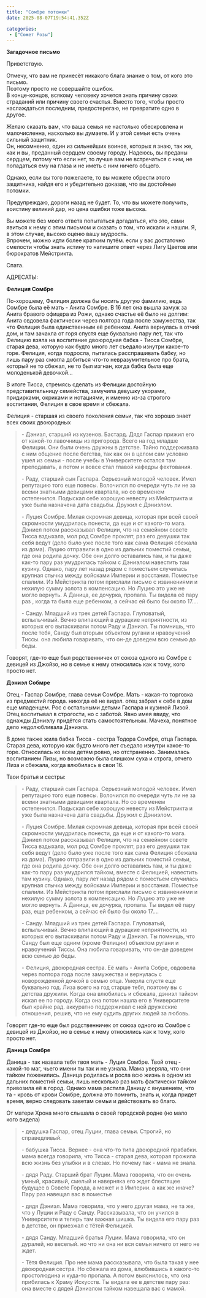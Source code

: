 ```yaml
---
title: "Сомбре потомки"
date: 2025-08-07T19:54:41.352Z

categories:
 - ["Сюжет Розы"]
---
```


**Загадочное письмо**

Приветствую.

Отмечу, что вам не принесёт никакого блага знание о том, от кого это
письмо.  
Поэтому просто не совершайте ошибок.  
В конце-концов, всякому человеку хочется знать причину своих страданий
или причину своего счастья. Вместо того, чтобы просто наслаждаться
последним, предостерегаю, не превратите одно в другое.

Желаю сказать вам, что ваша семья не настолько обескровлена и
малочисленна, насколько вы думаете. И у этой семьи есть очень сильный
защитник.  
Он, несомненно, один из сильнейших воинов, которых я знаю, так же, как и
вы, преданный сердцем своему городу. Надеюсь, вы преданы сердцем, потому
что если нет, то лучше вам не встречаться с ним, не попадаться ему на
глаза и не иметь с ним ничего общего.

Однако, если вы того пожелаете, то вы можете обрести этого защитника,
найдя его и убедительно доказав, что вы достойные потомки.

Предупреждаю, дороги назад не будет. То, что вы можете получить,
воистину великий дар, но цена ошибки тоже высока.

Вы можете без моего ответа попытаться догадаться, кто это, сами явиться
к нему с этим письмом и сказать о том, что искали и нашли. Я, в этом
случае, высоко оценю вашу мудрость.  
Впрочем, можно идти более кратким путём. если у вас достаточно смелости
чтобы знать истину то напишите ответ через Лигу Цветов или бюрократов
Мейстрикта.

Спата.

АДРЕСАТЫ:

**Фелиция Сомбре**

По-хорошему, Фелиция должна бы носить другую фамилию, ведь Сомбре была
её мать - Анита Сомбре. В 16 лет она вышла замуж за Анита бравого
офицера из Рожи, однако счастье её было не долгим: Анита овдовела
фактически через полтора года после замужества, так что Фелиция была
единственным её ребенком. Анита вернулась в отчий дом, и там зачахла от
горя спустя еще буквально пару лет, так что Фелицию взяла на воспитание
двоюродная бабка - Тисса Сомбре, старая дева, которую как будто много
лет съедало изнутри какое-то горе. Фелиция, когда подросла, пыталась
расспрашивать бабку, но лишь пару раз смогла добиться что-то
невразумительное про брата, который не то сбежал, не то был изгнан,
когда бабка была еще молоденькой девочкой…

В итоге Тисса, стремясь сделать из Фелиции достойную представительницу
семейства, замучила девушку укорами, придирками, окриками и нотациями, и
именно из-за строгого воспитания, Фелиция в свое время и сбежала.

Фелиция - старшая из своего поколения семьи, так что хорошо знает всех
своих двоюродных

> \- Дэниэл, старший из кузенов. Бастард. Дядя Гаспар прижил его от
> какой-то лавочницы из пригорода. Всего на год младше Фелиции. Они были
> очень дружны в детстве. Тайно поддерживала с ним общение после
> бегства, так как он в целом сам условно ушел из семьи - после учебы в
> Университете остался там преподавать, а потом и вовсе стал главой
> кафедры фехтования.
>
> \- Раду, старший сын Гаспара. Серьезный молодой человек. Имел
> репутацию того еще повесы. Волочился по очереди чуть ли не за всеми
> знатными девицами квартала, но со временем остепенился. Подыскал себе
> хорошую невесту из Мейстрикта и уже была назначена дата свадьбы.
> Дружил с Дэниэлом.
>
> \- Луция Сомбре. Милая скромная девица, которая при всей своей
> скромности умудрилась понести, да еще и от какого-то мага. Дэниел
> потом рассказывал Фелиции, что на семейном совете Тисса вздыхала, мол
> род Сомбре проклят, раз его девушки так себя ведут (дело было уже
> после того как сама Фелиция сбежала из дома). Луцию отправили в одно
> из дальних поместий семьи, где она родила дочку. Обе они долго
> оставались там, и ты даже как-то пару раз умудрилась тайком с Дэниэлом
> навестить там кузину. Однако, пару лет назад рядом с поместьем
> случилась крупная стычка между войсками Империи и восстания. Поместье
> спалили. Из Мейстрикта потом прислали письмо с извинениями и нехилую
> сумму золота в компенсацию. Но Луцию это уже не могло вернуть. А
> Даница, ее дочурка, пропала. Ты видела её пару раз , когда та была еще
> ребенком, а сейчас ей было бы около 17….
>
> \- Санду. Младший из трех детей Гаспара. Глуповатый, вспыльчивый.
> Вечно влипающий в дурацкие неприятности, из которых его вытаскивали
> потом Раду и Дэниэл. Ты помнишь, что после тебя, Санду был вторым
> объектом ругани и нравоучений Тиссы. она любила говаривать, что он-де
> доведем всю семью до беды.

Говорят, где-то еще был родственничек от союза одного из Сомбре с
девицей из Джойзо, но в семье к нему относились как к тому, кого просто
нет.

**Дэниэл Собмре**

Отец - Гаспар Сомбре, глава семьи Сомбре. Мать - какая-то торговка из
предместий города. никогда её не видел. отец забрал к себе в дом еще
младенцем. Рос с остальными детьми Гаспара и кузиной Лизой. Отец
воспитывал в строгости, но с заботой. Явно имея ввиду, что однажды
Дэниэлу придётся стать самостоятельным. Мачеха, понятное дело
недолюбливала Дэниэла.

В доме также жила бабка Тисса - сестра Тодора Сомбре, отца Гаспара.
Старая дева, которую как будто много лет съедало изнутри какое-то горе.
Относилась ко всем детям ровно, но отстраненно. Занималась воспитанием
Лизы, но возможно была слишком суха и строга, отчего Лиза и сбежала,
когда влюбилась в свои 16.

Твои братья и сестры:

> \- Раду, старший сын Гаспара. Серьезный молодой человек. Имел
> репутацию того еще повесы. Волочился по очереди чуть ли не за всеми
> знатными девицами квартала. Но со временем остепенился. Подыскал себе
> хорошую невесту из Мейстрикта и уже была назначена дата свадьбы.
> Дружил с Дэниэлом.
>
> \- Луция Сомбре. Милая скромная девица, которая при всей своей
> скромности умудрилась понести, да еще и от какого-то мага. Дэниел
> потом рассказывал Фелиции, что на семейном совете Тисса вздыхала, мол
> род Сомбре проклят, раз его девушки так себя ведут (дело было уже
> после того как сама Фелиция сбежала из дома). Луцию отправили в одно
> из дальних поместий семьи, где она родила дочку. Обе они долго
> оставались там, и ты даже как-то пару раз умудрился тайком, вместе с
> Фелицией, навестить там кузину. Однако, пару лет назад рядом с
> поместьем случилась крупная стычка между войсками Империи и восстания.
> Поместье спалили. Из Мейстрикта потом прислали письмо с извинениями и
> нехилую сумму золота в компенсацию. Но Луцию это уже не могло вернуть.
> А Даница, ее дочурка, пропала. Ты видел её пару раз, еще ребенком, а
> сейчас ей было бы около 17….
>
> \- Санду. Младший из трех детей Гаспара. Глуповатый, вспыльчивый.
> Вечно влипающий в дурацкие неприятности, из которых его вытаскивали
> потом Раду и Дэниэл. Ты помнишь, что Санду был еще одним (кроме
> Фелиции) объектом ругани и нравоучений Тиссы. Она любила говаривать,
> что он-де доведем всю семью до беды.
>
> \- Фелиция, двоюродная сестра. Её мать - Анита Собре, овдовела через
> полтора года после замужества и вернулась с новорожденной дочкой в
> семью отца. Умерла спустя еще буквально год. Лиза всего на год старше
> тебя, поэтому вы с детства дружили. Когда она влюбилась и сбежала,
> дэниэл тайком искал ее по городу. Когда она потом нашла его в
> Университете был крайне рад. аккуратно поддерживал с ней дружеские
> отношения, решив, что не ему судить других людей за любовь.

Говорят где-то еще был родственничек от союза одного из Сомбре с девицей
из Джойзо, но в семье к нему относились как к тому, кого просто нет.

**Даница Сомбре**

Даница - так назвала тебя твоя мать - Луция Сомбре. Твой отец - какой-то
маг, чьего имени ты так и не узнала. Мама уверяла, что они тайком
поженились. Даница родилась и росла всю жизнь в одном из дальних
поместий семьи, лишь несколько раз мать фактически тайком привозила её в
город. Однако мама растила Даницу с внушением, что та - кровь от крови
Сомбре, должна это помнить, знать и, когда придет время, верно следовать
заветам семьи и действовать во благо.

От матери Хрона много слышала о своей городской родне (но мало кого
видела)

> \- дедушка Гаспар, отец Луции, глава семьи. Строгий, но справедливый.
>
> \- бабушка Тисса. Вернее - она что-то типа двоюродной прабабки. мама
> всегда говорила, что Тисса - старая дева, которая прожила всю жизнь
> без улыбки и в слезах. Но почему так - мама не знала.
>
> \- дядя Раду. Старший брат Луции. Мама говорила, что он очень умный,
> красивый, смелый и наверняка его ждет блестящее будущее в Совете
> Города, а может и в Империи. а как же иначе? Пару раз навещал вас в
> поместье
>
> \- дядя Дэниэл. Мама говорила, что у него другая мама, не та же, что у
> Луции и Раду с Санду. Рассказывала, что он учился в Университете и
> теперь там важная шишка. Ты видела его пару раз в детстве, он приезжал
> с тётей Фелицией.
>
> \- дядя Санду. Младший братья Луции. Мама говорила, что он дуралей, но
> веселый. но что ни она ни вся семья ничего от него не ждет.
>
> \- Тётя Фелиция. Про нее мама рассказывала, что была такая у нее
> двоюродная сестра. Но сбежала из дома, влюбившись в какого-то
> простолюдина и куда-то пропала. А потом выяснилось, что она прибилась
> к Храму Искусств. Ты видела ее в детстве пару раз: она вместе с дядей
> Дэниэлом тайком навещала вас с мамой.
